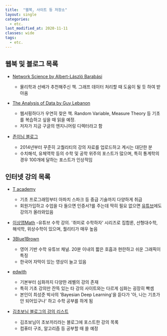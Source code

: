 ```yaml
---
title:  "웹북, 사이트 등 저장소"
layout: single
categories: 
  - etc.
last_modified_at: 2020-11-11
classes: wide
tags:
  - etc.
---
```


## 웹북 및 블로그 목록
- [Network Science by Albert-László Barabási](http://networksciencebook.com/)
  - 물리학과 선배가 추천해주신 책. 그래프 데이터 처리할 때 도움이 될 듯 하여 받아옴

- [The Analysis of Data by Guy Lebanon](http://theanalysisofdata.com/probability/)
  - 웹서핑하다가 우연히 찾은 책. Random Variable, Measure Theory 등 기초를 복습하고 싶을 때 읽을 예정.
  - 저자가 지금 구글의 엔지니어링 디렉터라고 함

- [존이님 블로그](https://blog.naver.com/prologue/PrologueList.nhn?blogId=mykepzzang)
  - 2014년부터 꾸준히 고퀄리티의 강의 자료를 업로드하고 계시는 대단한 분
  - 수치해석, 유체역학 등의 수학 및 공학 위주의 포스트가 많으며, 특히 통계학의 경우 100개에 달하는 포스트가 인상적임


## 인터넷 강의 목록
- [T academy](https://tacademy.skplanet.com/frontMain.action)
  - 기초 프로그래밍부터 아파치 스파크 등 중급 기술까지 다양하게 취급
  - 회원가입하고 수업을 다 들으면 인증서?를 주는데 딱히 필요 없으면 [유튜브](https://www.youtube.com/channel/UCtV98yyffjUORQRGTuLHomw)에도 강의가 올라와있음

- [이상엽Math](https://www.youtube.com/channel/UC-7H7ZImLfGF97Y_EJ0vZzA)
  -유튜브 수학 강의. '취미로 수학하자' 시리즈로 집합론, 선형대수학, 해석학, 위상수학이 있으며, 퀄리티가 매우 높음

- [3Blue1Brown](https://www.youtube.com/channel/UCYO_jab_esuFRV4b17AJtAw)
  - 영어 기반 수학 유튜브 채널. 20분 이내의 짧은 호흡과 현란하고 쉬운 그래픽이 특징
  - 한국어 자막이 있는 영상이 늘고 있음

- [edwith](https://www.edwith.org/)
  - 기본부터 심화까지 다양한 레벨의 강의 존재
  - 특히 기초 강의만 잔뜩 있는 타 강의 사이트와는 다르게 심화는 굉장히 빡셈
  - 본인이 최성준 박사의 'Bayesian Deep Learning'을 듣다가 '아, 나는 기초가 안 되어있구나' 하고 수학 공부를 하게 됨

- [김초보님 블로그의 강의 리스트](https://chobokkiri.tistory.com/75?category=656556)
  - 김초보님이 초보끼리라는 블로그에 포스트한 강의 목록
  - 컴퓨터 구조, 알고리즘 등 공부할 때 쓸 예정